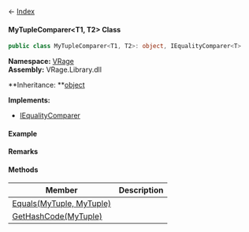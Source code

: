 ← [Index](Api-Index)

#### MyTupleComparer&lt;T1, T2&gt; Class

```csharp
public class MyTupleComparer<T1, T2>: object, IEqualityComparer<T>
```

**Namespace:** [VRage](VRage)  
**Assembly:** VRage.Library.dll

**Inheritance: **[object](System.Object)

**Implements:**  
* [IEqualityComparer<T>](System.Collections.Generic.IEqualityComparer`1)

#### Example

#### Remarks

#### Methods

|Member|Description|
|---|---|
|[Equals(MyTuple, MyTuple)](VRage.MyTupleComparer`2.Equals)||
|[GetHashCode(MyTuple)](VRage.MyTupleComparer`2.GetHashCode)||

